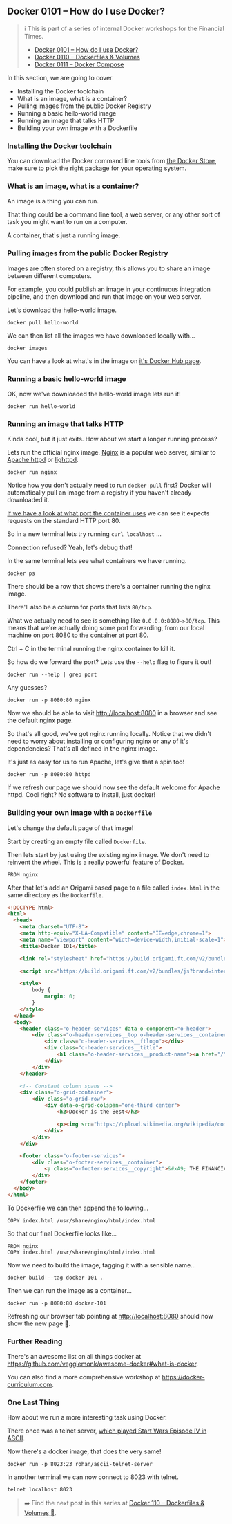 ## Docker 0101 – How do I use Docker?

> ℹ️ This is part of a series of internal Docker workshops for the Financial Times.
> 
> * [Docker 0101 – How do I use Docker?](/2018/05/23/docker-101.html)
> * [Docker 0110 – Dockerfiles & Volumes](/2018/06/05/docker-0110-dockerfiles-and-volumes.html)
> * [Docker 0111 – Docker Compose](/2018/06/19/docker-0111-docker-compose.html)

In this section, we are going to cover

* Installing the Docker toolchain
* What is an image, what is a container?
* Pulling images from the public Docker Registry
* Running a basic hello-world image
* Running an image that talks HTTP
* Building your own image with a Dockerfile

### Installing the Docker toolchain

You can download the Docker command line tools from [the Docker Store](https://download.docker.com/mac/stable/Docker.dmg), make sure to pick the right package for your operating system.

### What is an image, what is a container?

An image is a thing you can run.

That thing could be a command line tool, a web server, or any other sort of task you might want to run on a computer.

A container, that's just a running image.

### Pulling images from the public Docker Registry

Images are often stored on a registry, this allows you to share an image between different computers.

For example, you could publish an image in your continuous integration pipeline, and then download and run that image on your web server.

Let's download the hello-world image.

```
docker pull hello-world
```

We can then list all the images we have downloaded locally with...

```
docker images
```

You can have a look at what's in the image on [it's Docker Hub page](https://hub.docker.com/_/hello-world/).

### Running a basic hello-world image

OK, now we've downloaded the hello-world image lets run it!

```
docker run hello-world
```

### Running an image that talks HTTP

Kinda cool, but it just exits. How about we start a longer running process?

Lets run the official nginx image. [Nginx](https://nginx.org) is a popular web server, similar to [Apache httpd](https://httpd.apache.org) or [lighttpd](https://www.lighttpd.net).

```
docker run nginx
```

Notice how you don't actually need to run `docker pull` first? Docker will automatically pull an image from a registry if you haven't already downloaded it.

[If we have a look at what port the container uses](https://github.com/nginxinc/docker-nginx/blob/590f9ba27d6d11da346440682891bee6694245f5/mainline/stretch/Dockerfile#L95) we can see it expects requests on the standard HTTP port 80.

So in a new terminal lets try running `curl localhost` ...

Connection refused? Yeah, let's debug that!

In the same terminal lets see what containers we have running.

```
docker ps
```

There should be a row that shows there's a container running the nginx image.

There'll also be a column for ports that lists `80/tcp`.

What we actually need to see is something like `0.0.0.0:8080->80/tcp`. This means that we're actually doing some port forwarding, from our local machine on port 8080 to the container at port 80.

Ctrl + C in the terminal running the nginx container to kill it.

So how do we forward the port? Lets use the `--help` flag to figure it out!

```
docker run --help | grep port
```

Any guesses?

```
docker run -p 8080:80 nginx
```

Now we should be able to visit <http://localhost:8080> in a browser and see the default nginx page.

So that's all good, we've got nginx running locally. Notice that we didn't need to worry about installing or configuring nginx or any of it's dependencies? That's all defined in the nginx image.

It's just as easy for us to run Apache, let's give that a spin too!

```
docker run -p 8080:80 httpd
```

If we refresh our page we should now see the default welcome for Apache httpd. Cool right? No software to install, just docker!

### Building your own image with a `Dockerfile`

Let's change the default page of that image!

Start by creating an empty file called `Dockerfile`.

Then lets start by just using the existing nginx image. We don't need to reinvent the wheel. This is a really powerful feature of Docker.

```docker
FROM nginx
```

After that let's add an Origami based page to a file called `index.html` in the same directory as the `Dockerfile`.

```html
<!DOCTYPE html>
<html>
  <head>
    <meta charset="UTF-8">
    <meta http-equiv="X-UA-Compatible" content="IE=edge,chrome=1">
    <meta name="viewport" content="width=device-width,initial-scale=1">
    <title>Docker 101</title>

    <link rel="stylesheet" href="https://build.origami.ft.com/v2/bundles/css?brand=internal&modules=o-grid@^4.3.8,o-header-services@^2.2.2,o-footer-services@^1.0.1" />

    <script src="https://build.origami.ft.com/v2/bundles/js?brand=internal&modules=o-grid@^4.3.8,o-header-services@^2.2.2,o-footer-services@^1.0.1"></script>

    <style>
        body {
            margin: 0;
        }
    </style>
  </head>
  <body>
    <header class="o-header-services" data-o-component="o-header">
        <div class="o-header-services__top o-header-services__container">
            <div class="o-header-services__ftlogo"></div>
            <div class="o-header-services__title">
                <h1 class="o-header-services__product-name"><a href="/">Docker 101</a></h1>
            </div>
        </div>
    </header>

    <!-- Constant column spans -->
    <div class="o-grid-container">
        <div class="o-grid-row">
            <div data-o-grid-colspan="one-third center">
                <h2>Docker is the Best</h2>

                <p><img src="https://upload.wikimedia.org/wikipedia/commons/thumb/4/4e/Docker_%28container_engine%29_logo.svg/800px-Docker_%28container_engine%29_logo.svg.png"></p>
            </div>
        </div>
    </div>

    <footer class="o-footer-services">
        <div class="o-footer-services__container">
            <p class="o-footer-services__copyright">&#xA9; THE FINANCIAL TIMES LTD. FT and &apos;Financial Times&apos; are trademarks of The Financial Times Ltd.</p>
        </div>
    </footer>
  </body>
</html>
```

To Dockerfile we can then append the following...

```docker
COPY index.html /usr/share/nginx/html/index.html
```

So that our final Dockerfile looks like...

```docker
FROM nginx
COPY index.html /usr/share/nginx/html/index.html
```
Now we need to build the image, tagging it with a sensible name...

```
docker build --tag docker-101 .
```

Then we can run the image as a container...

```
docker run -p 8080:80 docker-101
```

Refreshing our browser tab pointing at <http://localhost:8080> should now show the new page 🚀.

### Further Reading

There's an awesome list on all things docker at <https://github.com/veggiemonk/awesome-docker#what-is-docker>.

You can also find a more comprehensive workshop at <https://docker-curriculum.com>.

### One Last Thing

How about we run a more interesting task using Docker.

There once was a telnet server, [which played Start Wars Episode IV in ASCII](https://www.theregister.co.uk/2001/12/03/ever_wanted_to_see_star/).

Now there's a docker image, that does the very same!

```
docker run -p 8023:23 rohan/ascii-telnet-server
```

In another terminal we can now connect to 8023 with telnet.

```
telnet localhost 8023
```

> ➡️ Find the next post in this series at [Docker 110 – Dockerfiles & Volumes 🐳](/2018/06/05/docker-0110-dockerfiles-and-volumes.html).
